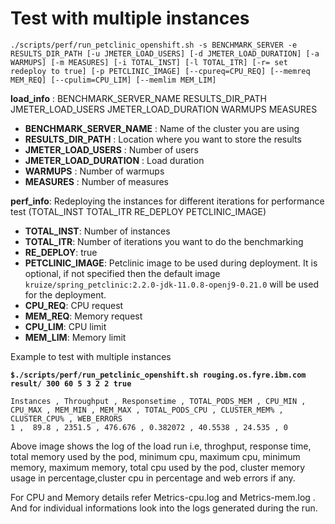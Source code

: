 # Test with multiple instances 

`./scripts/perf/run_petclinic_openshift.sh -s BENCHMARK_SERVER -e RESULTS_DIR_PATH [-u JMETER_LOAD_USERS] [-d JMETER_LOAD_DURATION] [-a WARMUPS] [-m MEASURES] [-i TOTAL_INST] [-l TOTAL_ITR] [-r= set redeploy to true] [-p PETCLINIC_IMAGE] [--cpureq=CPU_REQ] [--memreq MEM_REQ] [--cpulim=CPU_LIM] [--memlim MEM_LIM]` 

**load_info** : BENCHMARK_SERVER_NAME RESULTS_DIR_PATH JMETER_LOAD_USERS JMETER_LOAD_DURATION WARMUPS MEASURES

- **BENCHMARK_SERVER_NAME** : Name of the cluster you are using
- **RESULTS_DIR_PATH** : Location where you want to store the results
- **JMETER_LOAD_USERS** : Number of users
- **JMETER_LOAD_DURATION** : Load duration
- **WARMUPS** : Number of warmups
- **MEASURES** : Number of measures

**perf_info**: Redeploying the instances for different iterations for performance test
               (TOTAL_INST TOTAL_ITR RE_DEPLOY PETCLINIC_IMAGE)

- **TOTAL_INST**: Number of instances
- **TOTAL_ITR**: Number of iterations you want to do the benchmarking
- **RE_DEPLOY**: true
- **PETCLINIC_IMAGE**: Petclinic image to be used during deployment. It is optional, if not specified then the default image `kruize/spring_petclinic:2.2.0-jdk-11.0.8-openj9-0.21.0` will be used for the deployment.
- **CPU_REQ**: CPU request
- **MEM_REQ**: Memory request
- **CPU_LIM**: CPU limit
- **MEM_LIM**: Memory limit

Example to test with multiple instances

**`$./scripts/perf/run_petclinic_openshift.sh rouging.os.fyre.ibm.com result/ 300 60 5 3 2 2 true`**

``` 
Instances , Throughput , Responsetime , TOTAL_PODS_MEM , CPU_MIN , CPU_MAX , MEM_MIN , MEM_MAX , TOTAL_PODS_CPU , CLUSTER_MEM% , CLUSTER_CPU% , WEB_ERRORS 
1 ,  89.8 , 2351.5 , 476.676 , 0.382072 , 40.5538 , 24.535 , 0

```
Above image shows the log of the load run i.e, throghput, response time, total memory used by the pod, minimum cpu, maximum cpu, minimum memory, maximum memory, total cpu used by the pod, cluster memory usage in percentage,cluster cpu in percentage and web errors if any.

For CPU and Memory details refer Metrics-cpu.log and Metrics-mem.log . And for individual informations look into the logs generated during the run.

